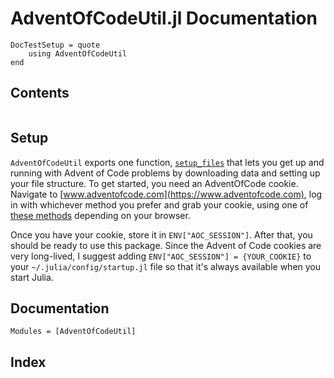 # AdventOfCodeUtil.jl Documentation

```@meta
DocTestSetup = quote
    using AdventOfCodeUtil
end
```

## Contents

```@contents
```

## Setup

`AdventOfCodeUtil` exports one function, [`setup_files`](@ref) that lets you get up and
running with Advent of Code problems by downloading data and setting up your file structure.
To get started, you need an AdventOfCode cookie. Navigate to [www.adventofcode.com](https://www.adventofcode.com), log in with
whichever method you prefer and grab your cookie, using one of [these methods](https://kb.iu.edu/d/ajfi)
depending on your browser.

Once you have your cookie, store it in `ENV["AOC_SESSION"]`. After that, you should be ready
to use this package. Since the Advent of Code cookies are very long-lived, I suggest adding
`ENV["AOC_SESSION"] = {YOUR_COOKIE}` to your `~/.julia/config/startup.jl` file so that it's
always available when you start Julia.

## Documentation

```@autodocs
Modules = [AdventOfCodeUtil]
```

## Index

```@index
```
